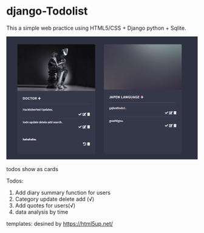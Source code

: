 # django-Todolist
This a simple web practice using HTML5/CSS + Django python + Sqlite.

![1](screenshot/1.png)

todos show as cards

Todos:
  1.  Add diary summary function for users
  2.  Category update delete add (√)
  3.  Add quotes for users(√)
  4.  data analysis by time


templates: desined by https://html5up.net/
